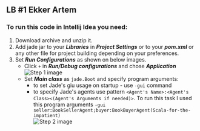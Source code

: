 ## LB #1 Ekker Artem

### To run this code in Intellij Idea you need:
1. Download archive and unzip it.
2. Add jade jar to your ***Libraries*** in ***Project Settings*** or to your ***pom.xml*** or any other file for project building depending on your preferences.
3. Set ***Run Configurations*** as shown on below images.
   - Click `+` in ***Run/Debug configurations*** and chose ***Application***<br/>![Step 1 image](https://i.ibb.co/RDLW1Vr/1.png)
   - Set ***Main class*** as `jade.Boot` and specify program arguments:
      - to set Jade's giu usage on startup - use `-gui` command
      - to specify Jade's agents use pattern `<Agent's Name>:<Agent's Class><(Agent's Arguments if needed)>`. To run this task I used this program arguments `-gui seller:BookSellerAgent;buyer:BookBuyerAgent(Scala-for-the-impatient)`<br/>![Step 2 image](https://i.ibb.co/W60Pq3L/2.png)
